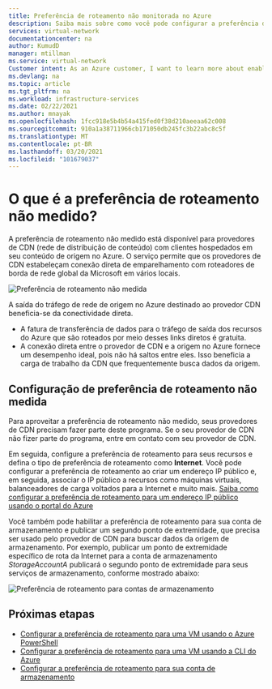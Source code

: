 ```yaml
---
title: Preferência de roteamento não monitorada no Azure
description: Saiba mais sobre como você pode configurar a preferência de roteamento para seus recursos de saída de dados para o provedor de CDN.
services: virtual-network
documentationcenter: na
author: KumudD
manager: mtillman
ms.service: virtual-network
Customer intent: As an Azure customer, I want to learn more about enabling routing preference for my CDN origin resources.
ms.devlang: na
ms.topic: article
ms.tgt_pltfrm: na
ms.workload: infrastructure-services
ms.date: 02/22/2021
ms.author: mnayak
ms.openlocfilehash: 1fcc918e5b4b54a415fed0f38d210aeeaa62c008
ms.sourcegitcommit: 910a1a38711966cb171050db245fc3b22abc8c5f
ms.translationtype: MT
ms.contentlocale: pt-BR
ms.lasthandoff: 03/20/2021
ms.locfileid: "101679037"
---
```

# <a name="what-is-routing-preference-unmetered"></a>O que é a preferência de roteamento não medido?

A preferência de roteamento não medido está disponível para provedores de CDN (rede de distribuição de conteúdo) com clientes hospedados em seu conteúdo de origem no Azure. O serviço permite que os provedores de CDN estabeleçam conexão direta de emparelhamento com roteadores de borda de rede global da Microsoft em vários locais.

![Preferência de roteamento não medida](media/routing-preference-unmetered/unmetered.png)

A saída do tráfego de rede de origem no Azure destinado ao provedor CDN beneficia-se da conectividade direta.
* A fatura de transferência de dados para o tráfego de saída dos recursos do Azure que são roteados por meio desses links diretos é gratuita.
* A conexão direta entre o provedor de CDN e a origem no Azure fornece um desempenho ideal, pois não há saltos entre eles. Isso beneficia a carga de trabalho da CDN que frequentemente busca dados da origem.

## <a name="configuring-routing-preference-unmetered"></a>Configuração de preferência de roteamento não medida

Para aproveitar a preferência de roteamento não medido, seus provedores de CDN precisam fazer parte deste programa. Se o seu provedor de CDN não fizer parte do programa, entre em contato com seu provedor de CDN.

Em seguida, configure a preferência de roteamento para seus recursos e defina o tipo de preferência de roteamento como **Internet**. Você pode configurar a preferência de roteamento ao criar um endereço IP público e, em seguida, associar o IP público a recursos como máquinas virtuais, balanceadores de carga voltados para a Internet e muito mais. [Saiba como configurar a preferência de roteamento para um endereço IP público usando o portal do Azure](routing-preference-portal.md)

Você também pode habilitar a preferência de roteamento para sua conta de armazenamento e publicar um segundo ponto de extremidade, que precisa ser usado pelo provedor de CDN para buscar dados da origem de armazenamento. Por exemplo, publicar um ponto de extremidade específico de rota da Internet para a conta de armazenamento *StorageAccountA* publicará o segundo ponto de extremidade para seus serviços de armazenamento, conforme mostrado abaixo:

![Preferência de roteamento para contas de armazenamento](media/routing-preference-unmetered/storage-endpoints.png)


## <a name="next-steps"></a>Próximas etapas

* [Configurar a preferência de roteamento para uma VM usando o Azure PowerShell](configure-routing-preference-virtual-machine-powershell.md)
* [Configurar a preferência de roteamento para uma VM usando a CLI do Azure](configure-routing-preference-virtual-machine-cli.md)
* [Configurar a preferência de roteamento para sua conta de armazenamento](/azure/storage/common/network-routing-preference)